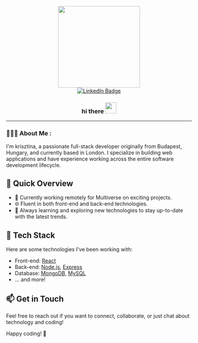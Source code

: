 <!-- ### Hi there 👋 -->

<!--
**krisztinanmth/krisztinanmth** is a ✨ _special_ ✨ repository because its `README.md` (this file) appears on your GitHub profile.

Here are some ideas to get you started:

- 🔭 I’m currently working on ...
- 🌱 I’m currently learning ...
- 👯 I’m looking to collaborate on ...
- 🤔 I’m looking for help with ...
- 💬 Ask me about ...
- 📫 How to reach me: ...
- 😄 Pronouns: ...
- ⚡ Fun fact: ...
-->

<div id="header" align="center">
  <img src="https://media.giphy.com/media/nFLW7PNGgN3lI68rdv/giphy.gif" width="222" />
  <div id="badges">
    <a href="https://www.linkedin.com/in/krisztina-222-nmth/">
      <img src="https://img.shields.io/badge/LinkedIn-blue?style=for-the-badge&logo=linkedin&logoColor=white" alt="LinkedIn Badge"/>
    </a>
  </div>
  <!-- <img src="https://komarev.com/ghpvc/?username=krisztinanmth&style=flat-square&color=blue" alt=""/> -->
  <h3>
    hi there
    <img src="https://media.giphy.com/media/mDLek2Pl1Q9PwH0dXd/giphy.gif" width="30px"/>
  </h3>
</div>

<!--n<div align="center">
  <img src="https://media.giphy.com/media/dWesBcTLavkZuG35MI/giphy.gif" width="600" height="300"/>
</div> -->

---

### 👩🏻‍💻 About Me :

I'm krisztina, a passionate full-stack developer originally from Budapest, Hungary, and currently based in London. I specialize in building web applications and have experience working across the entire software development lifecycle.

## 🚀 Quick Overview

- 💼 Currently working remotely for Multiverse on exciting projects.
- 🌐 Fluent in both front-end and back-end technologies.
- 🌱 Always learning and exploring new technologies to stay up-to-date with the latest trends.

## 🔧 Tech Stack

Here are some technologies I've been working with:

- Front-end: [React](https://reactjs.org/)
- Back-end: [Node.js](https://nodejs.org/), [Express](https://expressjs.com/)
- Database: [MongoDB](https://www.mongodb.com/), [MySQL](https://www.mysql.com/)
- ... and more!

## 📫 Get in Touch

Feel free to reach out if you want to connect, collaborate, or just chat about technology and coding!

Happy coding! 🚀
